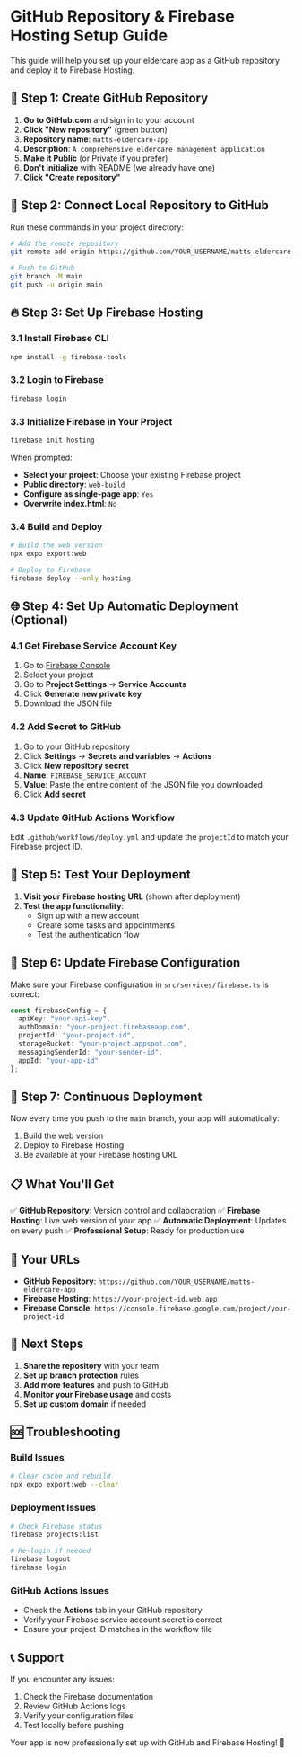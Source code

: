 # GitHub Repository & Firebase Hosting Setup Guide

This guide will help you set up your eldercare app as a GitHub repository and deploy it to Firebase Hosting.

## 🚀 Step 1: Create GitHub Repository

1. **Go to GitHub.com** and sign in to your account
2. **Click "New repository"** (green button)
3. **Repository name**: `matts-eldercare-app`
4. **Description**: `A comprehensive eldercare management application`
5. **Make it Public** (or Private if you prefer)
6. **Don't initialize** with README (we already have one)
7. **Click "Create repository"**

## 🔗 Step 2: Connect Local Repository to GitHub

Run these commands in your project directory:

```bash
# Add the remote repository
git remote add origin https://github.com/YOUR_USERNAME/matts-eldercare-app.git

# Push to GitHub
git branch -M main
git push -u origin main
```

## 🔥 Step 3: Set Up Firebase Hosting

### 3.1 Install Firebase CLI

```bash
npm install -g firebase-tools
```

### 3.2 Login to Firebase

```bash
firebase login
```

### 3.3 Initialize Firebase in Your Project

```bash
firebase init hosting
```

When prompted:
- **Select your project**: Choose your existing Firebase project
- **Public directory**: `web-build`
- **Configure as single-page app**: `Yes`
- **Overwrite index.html**: `No`

### 3.4 Build and Deploy

```bash
# Build the web version
npx expo export:web

# Deploy to Firebase
firebase deploy --only hosting
```

## 🌐 Step 4: Set Up Automatic Deployment (Optional)

### 4.1 Get Firebase Service Account Key

1. Go to [Firebase Console](https://console.firebase.google.com/)
2. Select your project
3. Go to **Project Settings** → **Service Accounts**
4. Click **Generate new private key**
5. Download the JSON file

### 4.2 Add Secret to GitHub

1. Go to your GitHub repository
2. Click **Settings** → **Secrets and variables** → **Actions**
3. Click **New repository secret**
4. **Name**: `FIREBASE_SERVICE_ACCOUNT`
5. **Value**: Paste the entire content of the JSON file you downloaded
6. Click **Add secret**

### 4.3 Update GitHub Actions Workflow

Edit `.github/workflows/deploy.yml` and update the `projectId` to match your Firebase project ID.

## 📱 Step 5: Test Your Deployment

1. **Visit your Firebase hosting URL** (shown after deployment)
2. **Test the app functionality**:
   - Sign up with a new account
   - Create some tasks and appointments
   - Test the authentication flow

## 🔧 Step 6: Update Firebase Configuration

Make sure your Firebase configuration in `src/services/firebase.ts` is correct:

```typescript
const firebaseConfig = {
  apiKey: "your-api-key",
  authDomain: "your-project.firebaseapp.com",
  projectId: "your-project-id",
  storageBucket: "your-project.appspot.com",
  messagingSenderId: "your-sender-id",
  appId: "your-app-id"
};
```

## 🚀 Step 7: Continuous Deployment

Now every time you push to the `main` branch, your app will automatically:
1. Build the web version
2. Deploy to Firebase Hosting
3. Be available at your Firebase hosting URL

## 📋 What You'll Get

✅ **GitHub Repository**: Version control and collaboration
✅ **Firebase Hosting**: Live web version of your app
✅ **Automatic Deployment**: Updates on every push
✅ **Professional Setup**: Ready for production use

## 🔗 Your URLs

- **GitHub Repository**: `https://github.com/YOUR_USERNAME/matts-eldercare-app`
- **Firebase Hosting**: `https://your-project-id.web.app`
- **Firebase Console**: `https://console.firebase.google.com/project/your-project-id`

## 🎉 Next Steps

1. **Share the repository** with your team
2. **Set up branch protection** rules
3. **Add more features** and push to GitHub
4. **Monitor your Firebase usage** and costs
5. **Set up custom domain** if needed

## 🆘 Troubleshooting

### Build Issues
```bash
# Clear cache and rebuild
npx expo export:web --clear
```

### Deployment Issues
```bash
# Check Firebase status
firebase projects:list

# Re-login if needed
firebase logout
firebase login
```

### GitHub Actions Issues
- Check the **Actions** tab in your GitHub repository
- Verify your Firebase service account secret is correct
- Ensure your project ID matches in the workflow file

## 📞 Support

If you encounter any issues:
1. Check the Firebase documentation
2. Review GitHub Actions logs
3. Verify your configuration files
4. Test locally before pushing

Your app is now professionally set up with GitHub and Firebase Hosting! 🎉
